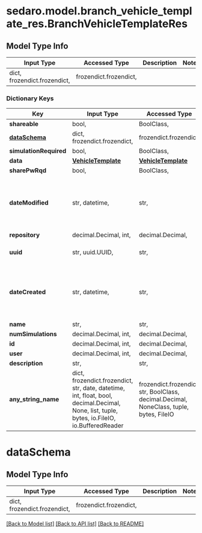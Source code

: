 # sedaro.model.branch_vehicle_template_res.BranchVehicleTemplateRes

## Model Type Info
Input Type | Accessed Type | Description | Notes
------------ | ------------- | ------------- | -------------
dict, frozendict.frozendict,  | frozendict.frozendict,  |  | 

### Dictionary Keys
Key | Input Type | Accessed Type | Description | Notes
------------ | ------------- | ------------- | ------------- | -------------
**shareable** | bool,  | BoolClass,  |  | 
**[dataSchema](#dataSchema)** | dict, frozendict.frozendict,  | frozendict.frozendict,  |  | 
**simulationRequired** | bool,  | BoolClass,  |  | 
**data** | [**VehicleTemplate**](VehicleTemplate.md) | [**VehicleTemplate**](VehicleTemplate.md) |  | 
**sharePwRqd** | bool,  | BoolClass,  |  | 
**dateModified** | str, datetime,  | str,  |  | value must conform to RFC-3339 date-time
**repository** | decimal.Decimal, int,  | decimal.Decimal,  |  | 
**uuid** | str, uuid.UUID,  | str,  |  | value must be a uuid
**dateCreated** | str, datetime,  | str,  |  | value must conform to RFC-3339 date-time
**name** | str,  | str,  |  | 
**numSimulations** | decimal.Decimal, int,  | decimal.Decimal,  |  | 
**id** | decimal.Decimal, int,  | decimal.Decimal,  |  | 
**user** | decimal.Decimal, int,  | decimal.Decimal,  |  | 
**description** | str,  | str,  |  | [optional] 
**any_string_name** | dict, frozendict.frozendict, str, date, datetime, int, float, bool, decimal.Decimal, None, list, tuple, bytes, io.FileIO, io.BufferedReader | frozendict.frozendict, str, BoolClass, decimal.Decimal, NoneClass, tuple, bytes, FileIO | any string name can be used but the value must be the correct type | [optional]

# dataSchema

## Model Type Info
Input Type | Accessed Type | Description | Notes
------------ | ------------- | ------------- | -------------
dict, frozendict.frozendict,  | frozendict.frozendict,  |  | 

[[Back to Model list]](../../README.md#documentation-for-models) [[Back to API list]](../../README.md#documentation-for-api-endpoints) [[Back to README]](../../README.md)

